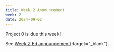 ```yaml
---
title: Week 2 Announcement
week: 2
date: 2024-09-02
---
```

Project 0 is due this week!

See [Week 2 Ed announcement](https://edstem.org/us/courses/63937/discussion/5210724){:target="\_blank"}.
